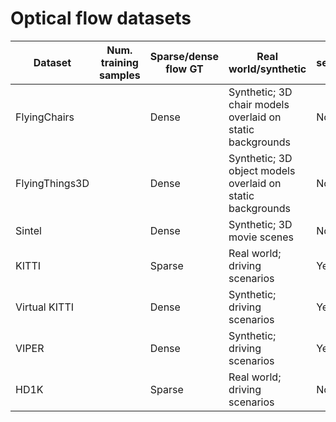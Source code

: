 # Optical flow datasets

| Dataset       | Num. training samples | Sparse/dense flow GT | Real world/synthetic                                       | Has semseg GT |
|----------------|-----------------------|----------------------|------------------------------------------------------------|---------------|
| FlyingChairs   |                       | Dense                | Synthetic; 3D chair models overlaid on static backgrounds  | No            |
| FlyingThings3D |                       | Dense                | Synthetic; 3D object models overlaid on static backgrounds | No            |
| Sintel         |                       | Dense                | Synthetic; 3D movie scenes                                 | No            |
| KITTI          |                       | Sparse               | Real world; driving scenarios                              | Yes           |
| Virtual KITTI  |                       | Dense                | Synthetic; driving scenarios                               | Yes           |
| VIPER          |                       | Dense                | Synthetic; driving scenarios                               | Yes           |
| HD1K           |                       | Sparse               | Real world; driving scenarios                              | No            |